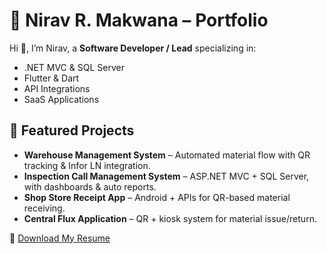 # 🚀 Nirav R. Makwana – Portfolio

Hi 👋, I’m Nirav, a **Software Developer / Lead** specializing in:
- .NET MVC & SQL Server
- Flutter & Dart
- API Integrations
- SaaS Applications

## 📂 Featured Projects
- **Warehouse Management System** – Automated material flow with QR tracking & Infor LN integration.  
- **Inspection Call Management System** – ASP.NET MVC + SQL Server, with dashboards & auto reports.  
- **Shop Store Receipt App** – Android + APIs for QR-based material receiving.  
- **Central Flux Application** – QR + kiosk system for material issue/return.  

📄 [Download My Resume](./resume.pdf)
